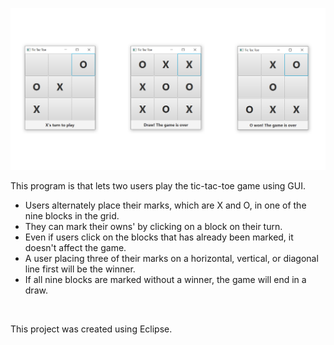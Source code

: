 ![preview](/img/tictactoe.png)

This program is that lets two users play the tic-tac-toe game using GUI.

- Users alternately place their marks, which are X and O, in one of the nine blocks in the grid.
- They can mark their owns' by clicking on a block on their turn.
- Even if users click on the blocks that has already been marked, it doesn't affect the game.
- A user placing three of their marks on a horizontal, vertical, or diagonal line first will be the winner.
- If all nine blocks are marked without a winner, the game will end in a draw.

<br/>

This project was created using Eclipse.
